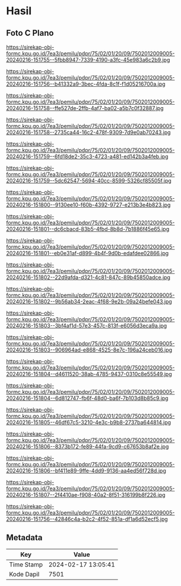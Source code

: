 # Hasil

## Foto C Plano

https://sirekap-obj-formc.kpu.go.id/7ea3/pemilu/pdpr/75/02/01/20/09/7502012009005-20240216-151755--5fbb8947-7339-4190-a3fc-45e983a6c2b9.jpg

https://sirekap-obj-formc.kpu.go.id/7ea3/pemilu/pdpr/75/02/01/20/09/7502012009005-20240216-151756--b41332a9-3bec-4fda-8c1f-f1d05216700a.jpg

https://sirekap-obj-formc.kpu.go.id/7ea3/pemilu/pdpr/75/02/01/20/09/7502012009005-20240216-151758--ffe527de-2ffb-4af7-ba02-a5b7c0f32887.jpg

https://sirekap-obj-formc.kpu.go.id/7ea3/pemilu/pdpr/75/02/01/20/09/7502012009005-20240216-151758--2735ca44-16c2-478f-9309-7d9e0ab70243.jpg

https://sirekap-obj-formc.kpu.go.id/7ea3/pemilu/pdpr/75/02/01/20/09/7502012009005-20240216-151759--6fd18de2-35c3-4723-a481-ed142b3a4feb.jpg

https://sirekap-obj-formc.kpu.go.id/7ea3/pemilu/pdpr/75/02/01/20/09/7502012009005-20240216-151759--5dc62547-5694-40cc-8599-5326cf85505f.jpg

https://sirekap-obj-formc.kpu.go.id/7ea3/pemilu/pdpr/75/02/01/20/09/7502012009005-20240216-151800--9130ee10-f60b-4392-9727-e213b3e4b823.jpg

https://sirekap-obj-formc.kpu.go.id/7ea3/pemilu/pdpr/75/02/01/20/09/7502012009005-20240216-151801--dc6cbacd-83b5-4fbd-8b8d-7b1886f45e65.jpg

https://sirekap-obj-formc.kpu.go.id/7ea3/pemilu/pdpr/75/02/01/20/09/7502012009005-20240216-151801--eb0e31af-d899-4b4f-9d0b-edafdee02866.jpg

https://sirekap-obj-formc.kpu.go.id/7ea3/pemilu/pdpr/75/02/01/20/09/7502012009005-20240216-151802--22d9afda-d321-4c81-847c-89b45850adce.jpg

https://sirekap-obj-formc.kpu.go.id/7ea3/pemilu/pdpr/75/02/01/20/09/7502012009005-20240216-151802--9b56ab34-2eac-4f68-9e2b-09a24befe043.jpg

https://sirekap-obj-formc.kpu.go.id/7ea3/pemilu/pdpr/75/02/01/20/09/7502012009005-20240216-151803--3bf4af1d-57e3-457c-813f-e6056d3eca9a.jpg

https://sirekap-obj-formc.kpu.go.id/7ea3/pemilu/pdpr/75/02/01/20/09/7502012009005-20240216-151803--906964ad-e868-4525-8e7c-196a24ceb016.jpg

https://sirekap-obj-formc.kpu.go.id/7ea3/pemilu/pdpr/75/02/01/20/09/7502012009005-20240216-151804--d4611520-38ab-4785-9437-0310c8e55549.jpg

https://sirekap-obj-formc.kpu.go.id/7ea3/pemilu/pdpr/75/02/01/20/09/7502012009005-20240216-151804--6d812747-fb6f-48d0-ba6f-7b103d8b85c9.jpg

https://sirekap-obj-formc.kpu.go.id/7ea3/pemilu/pdpr/75/02/01/20/09/7502012009005-20240216-151805--46df67c5-3210-4e3c-b9b8-2737ba644814.jpg

https://sirekap-obj-formc.kpu.go.id/7ea3/pemilu/pdpr/75/02/01/20/09/7502012009005-20240216-151806--8373b172-fe89-44fa-9cd9-c67653b8af2e.jpg

https://sirekap-obj-formc.kpu.go.id/7ea3/pemilu/pdpr/75/02/01/20/09/7502012009005-20240216-151806--bf411e89-9ffe-4dd9-9136-aa4ed56f728d.jpg

https://sirekap-obj-formc.kpu.go.id/7ea3/pemilu/pdpr/75/02/01/20/09/7502012009005-20240216-151807--2f4410ae-f908-40a2-8f51-316199b8f226.jpg

https://sirekap-obj-formc.kpu.go.id/7ea3/pemilu/pdpr/75/02/01/20/09/7502012009005-20240216-151756--42846c4a-b2c2-4f52-851a-df1a6d52ecf5.jpg


## Metadata

| Key        | Value               |
| ---------- | ------------------- |
| Time Stamp | 2024-02-17 13:05:41 |
| Kode Dapil | 7501                |



